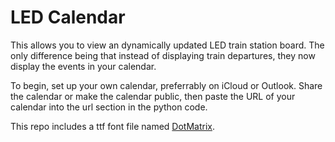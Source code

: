 # LED Calendar

This allows you to view an dynamically updated LED train station board. The only difference being that instead of displaying train departures, they now display the events in your calendar.

To begin, set up your own calendar, preferrably on iCloud or Outlook. Share the calendar or make the calendar public, then paste the URL of your calendar into the url section in the python code.

This repo includes a ttf font file named [DotMatrix](https://www.dafont.com/dot-matrix.font).
